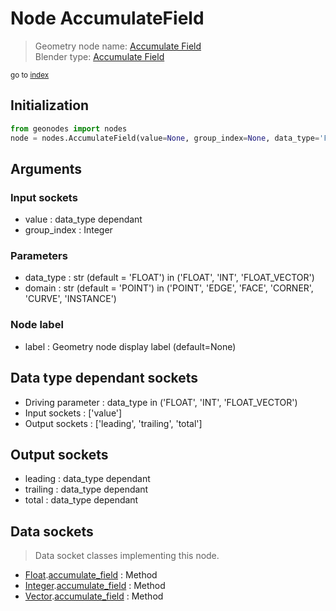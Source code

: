 
# Node AccumulateField

> Geometry node name: [Accumulate Field](https://docs.blender.org/manual/en/latest/modeling/geometry_nodes/material/accumulate_field.html)<br>
  Blender type: [Accumulate Field](https://docs.blender.org/api/current/bpy.types.GeometryNodeAccumulateField.html)
  
<sub>go to [index](/docs/index.md)</sub>

## Initialization

```python
from geonodes import nodes
node = nodes.AccumulateField(value=None, group_index=None, data_type='FLOAT', domain='POINT', label=None)
```



## Arguments


### Input sockets

- value : data_type dependant
- group_index : Integer

### Parameters

- data_type : str (default = 'FLOAT') in ('FLOAT', 'INT', 'FLOAT_VECTOR')
- domain : str (default = 'POINT') in ('POINT', 'EDGE', 'FACE', 'CORNER', 'CURVE', 'INSTANCE')

### Node label

- label : Geometry node display label (default=None)

## Data type dependant sockets

- Driving parameter : data_type in ('FLOAT', 'INT', 'FLOAT_VECTOR')
- Input sockets  : ['value']
- Output sockets : ['leading', 'trailing', 'total']   
  
  

## Output sockets

- leading : data_type dependant
- trailing : data_type dependant
- total : data_type dependant

## Data sockets

> Data socket classes implementing this node.
  
  
- [Float](/docs/sockets/Float.md).[accumulate_field](/docs/sockets/Float.md#accumulate_field) : Method
- [Integer](/docs/sockets/Integer.md).[accumulate_field](/docs/sockets/Integer.md#accumulate_field) : Method
- [Vector](/docs/sockets/Vector.md).[accumulate_field](/docs/sockets/Vector.md#accumulate_field) : Method
  
